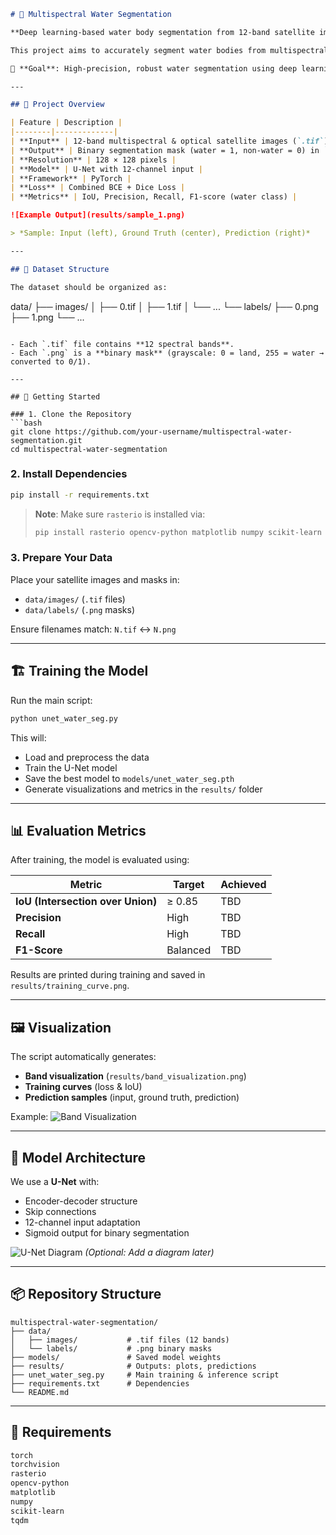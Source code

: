 ```markdown
# 🌊 Multispectral Water Segmentation

**Deep learning-based water body segmentation from 12-band satellite imagery using U-Net.**

This project aims to accurately segment water bodies from multispectral and optical satellite data for applications in environmental monitoring, flood detection, and water resource management. We use a **U-Net architecture** trained on 12-band imagery (128×128 pixels) to perform pixel-level classification into water and non-water classes.

🎯 **Goal**: High-precision, robust water segmentation using deep learning.

---

## 📸 Project Overview

| Feature | Description |
|--------|-------------|
| **Input** | 12-band multispectral & optical satellite images (`.tif`) |
| **Output** | Binary segmentation mask (water = 1, non-water = 0) in `.png` |
| **Resolution** | 128 × 128 pixels |
| **Model** | U-Net with 12-channel input |
| **Framework** | PyTorch |
| **Loss** | Combined BCE + Dice Loss |
| **Metrics** | IoU, Precision, Recall, F1-score (water class) |

![Example Output](results/sample_1.png)

> *Sample: Input (left), Ground Truth (center), Prediction (right)*

---

## 📁 Dataset Structure

The dataset should be organized as:

```

data/
├── images/
│   ├── 0.tif
│   ├── 1.tif
│   └── ...
└── labels/
├── 0.png
├── 1.png
└── ...

````

- Each `.tif` file contains **12 spectral bands**.
- Each `.png` is a **binary mask** (grayscale: 0 = land, 255 = water → converted to 0/1).

---

## 🚀 Getting Started

### 1. Clone the Repository
```bash
git clone https://github.com/your-username/multispectral-water-segmentation.git
cd multispectral-water-segmentation
````

### 2. Install Dependencies

```bash
pip install -r requirements.txt
```

> **Note**: Make sure `rasterio` is installed via:
>
> ```bash
> pip install rasterio opencv-python matplotlib numpy scikit-learn torch torchvision
> ```

### 3. Prepare Your Data

Place your satellite images and masks in:

* `data/images/` (`.tif` files)
* `data/labels/` (`.png` masks)

Ensure filenames match: `N.tif` ↔ `N.png`

---

## 🏗️ Training the Model

Run the main script:

```bash
python unet_water_seg.py
```

This will:

* Load and preprocess the data
* Train the U-Net model
* Save the best model to `models/unet_water_seg.pth`
* Generate visualizations and metrics in the `results/` folder

---

## 📊 Evaluation Metrics

After training, the model is evaluated using:

| Metric                            | Target   | Achieved |
| --------------------------------- | -------- | -------- |
| **IoU (Intersection over Union)** | ≥ 0.85   | TBD      |
| **Precision**                     | High     | TBD      |
| **Recall**                        | High     | TBD      |
| **F1-Score**                      | Balanced | TBD      |

Results are printed during training and saved in `results/training_curve.png`.

---

## 🖼️ Visualization

The script automatically generates:

* **Band visualization** (`results/band_visualization.png`)
* **Training curves** (loss & IoU)
* **Prediction samples** (input, ground truth, prediction)

Example:
![Band Visualization](results/band_visualization.png)

---

## 🧠 Model Architecture

We use a **U-Net** with:

* Encoder-decoder structure
* Skip connections
* 12-channel input adaptation
* Sigmoid output for binary segmentation

![U-Net Diagram](assets/unet-schematic.png)
*(Optional: Add a diagram later)*

---

## 📦 Repository Structure

```
multispectral-water-segmentation/
├── data/
│   ├── images/           # .tif files (12 bands)
│   └── labels/           # .png binary masks
├── models/               # Saved model weights
├── results/              # Outputs: plots, predictions
├── unet_water_seg.py     # Main training & inference script
├── requirements.txt      # Dependencies
└── README.md
```

---

## 📝 Requirements

```txt
torch
torchvision
rasterio
opencv-python
matplotlib
numpy
scikit-learn
tqdm
```
